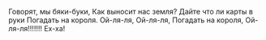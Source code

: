 Говорят, мы бяки-буки,
Как выносит нас земля?
Дайте что ли карты в руки
Погадать на короля.
Ой-ля-ля, 
Ой-ля-ля,
Погадать на короля,
Ой-ля-ля!!!!!!!
Ех-ха!

